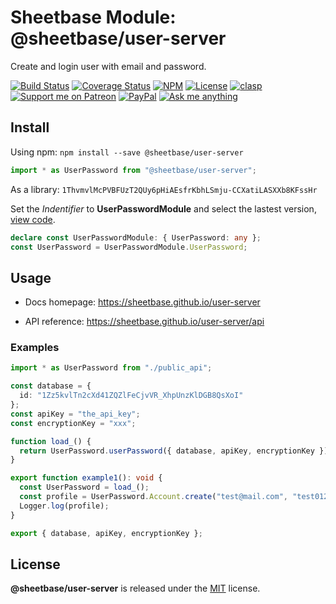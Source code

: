 # Sheetbase Module: @sheetbase/user-server

Create and login user with email and password.

<!-- <block:header> -->

[![Build Status](https://travis-ci.com/sheetbase/user-server.svg?branch=master)](https://travis-ci.com/sheetbase/user-server) [![Coverage Status](https://coveralls.io/repos/github/sheetbase/user-server/badge.svg?branch=master)](https://coveralls.io/github/sheetbase/user-server?branch=master) [![NPM](https://img.shields.io/npm/v/@sheetbase/user-server.svg)](https://www.npmjs.com/package/@sheetbase/user-server) [![License][license_badge]][license_url] [![clasp][clasp_badge]][clasp_url] [![Support me on Patreon][patreon_badge]][patreon_url] [![PayPal][paypal_donate_badge]][paypal_donate_url] [![Ask me anything][ask_me_badge]][ask_me_url]

<!-- </block:header> -->

## Install

Using npm: `npm install --save @sheetbase/user-server`

```ts
import * as UserPassword from "@sheetbase/user-server";
```

As a library: `1ThvmvlMcPVBFUzT2QUy6pHiAEsfrKbhLSmju-CCXatiLASXXb8KFssHr`

Set the _Indentifier_ to **UserPasswordModule** and select the lastest version, [view code](https://script.google.com/d/1ThvmvlMcPVBFUzT2QUy6pHiAEsfrKbhLSmju-CCXatiLASXXb8KFssHr/edit?usp=sharing).

```ts
declare const UserPasswordModule: { UserPassword: any };
const UserPassword = UserPasswordModule.UserPassword;
```

## Usage

- Docs homepage: https://sheetbase.github.io/user-server

- API reference: https://sheetbase.github.io/user-server/api

### Examples

```ts
import * as UserPassword from "./public_api";

const database = {
  id: "1Zz5kvlTn2cXd41ZQZlFeCjvVR_XhpUnzKlDGB8QsXoI"
};
const apiKey = "the_api_key";
const encryptionKey = "xxx";

function load_() {
  return UserPassword.userPassword({ database, apiKey, encryptionKey });
}

export function example1(): void {
  const UserPassword = load_();
  const profile = UserPassword.Account.create("test@mail.com", "test0123");
  Logger.log(profile);
}

export { database, apiKey, encryptionKey };
```

## License

**@sheetbase/user-server** is released under the [MIT](https://github.com/sheetbase/user-server/blob/master/LICENSE) license.

<!-- <block:footer> -->

[license_badge]: https://img.shields.io/github/license/mashape/apistatus.svg
[license_url]: https://github.com/sheetbase/user-server/blob/master/LICENSE
[clasp_badge]: https://img.shields.io/badge/built%20with-clasp-4285f4.svg
[clasp_url]: https://github.com/google/clasp
[patreon_badge]: https://lamnhan.github.io/assets/images/badges/patreon.svg
[patreon_url]: https://www.patreon.com/lamnhan
[paypal_donate_badge]: https://lamnhan.github.io/assets/images/badges/paypal_donate.svg
[paypal_donate_url]: https://www.paypal.me/lamnhan
[ask_me_badge]: https://img.shields.io/badge/ask/me-anything-1abc9c.svg
[ask_me_url]: https://m.me/sheetbase

<!-- </block:footer> -->
